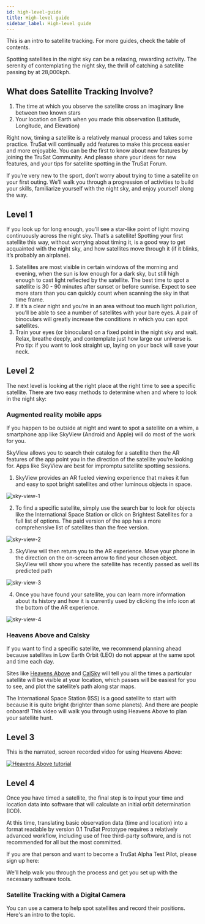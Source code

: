 ```yaml
---
id: high-level-guide
title: High-level guide
sidebar_label: High-level guide
---
```


This is an intro to satellite tracking. For more guides, check the table of contents.

Spotting satellites in the night sky can be a relaxing, rewarding activity. The serenity of contemplating the night sky, the thrill of catching a satellite passing by at 28,000kph.

## What does Satellite Tracking Involve?

1. The time at which you observe the satellite cross an imaginary line between two known stars
2. Your location on Earth when you made this observation (Latitude, Longitude, and Elevation)

Right now, timing a satellite is a relatively manual process and takes some practice. TruSat will continually add features to make this process easier and more enjoyable. You can be the first to know about new features by joining the TruSat Community. And please share your ideas for new features, and your tips for satellite spotting in the TruSat Forum.

If you’re very new to the sport, don’t worry about trying to time a satellite on your first outing. We’ll walk you through a progression of activities to build your skills, familiarize yourself with the night sky, and enjoy yourself along the way.

## Level 1

If you look up for long enough, you’ll see a star-like point of light moving continuously across the night sky. That’s a satellite! Spotting your first satellite this way, without worrying about timing it, is a good way to get acquainted with the night sky, and how satellites move through it (if it blinks, it’s probably an airplane).

1. Satellites are most visible in certain windows of the morning and evening, when the sun is low enough for a dark sky, but still high enough to cast light reflected by the satellite. The best time to spot a satellite is 30 - 90 minutes after sunset or before sunrise. Expect to see more stars than you can quickly count when scanning the sky in that time frame.
2. If it’s a clear night and you’re in an area without too much light pollution, you’ll be able to see a number of satellites with your bare eyes. A pair of binoculars will greatly increase the conditions in which you can spot satellites.
3. Train your eyes (or binoculars) on a fixed point in the night sky and wait. Relax, breathe deeply, and contemplate just how large our universe is. Pro tip: if you want to look straight up, laying on your back will save your neck.

## Level 2

The next level is looking at the right place at the right time to see a specific satellite. There are two easy methods to determine when and where to look in the night sky:

### Augmented reality mobile apps

If you happen to be outside at night and want to spot a satellite on a whim, a smartphone app like SkyView (Android and Apple) will do most of the work for you.

SkyView allows you to search their catalog for a satellite then the AR features of the app point you in the direction of the satellite you’re looking for. Apps like SkyView are best for impromptu satellite spotting sessions.

1. SkyView provides an AR fueled viewing experience that makes it fun and easy to spot bright satellites and other luminous objects in space.

![sky-view-1](https://trusat-assets.s3.amazonaws.com/howto-skyview-screenshot-1.png)

2. To find a specific satellite, simply use the search bar to look for objects like the International Space Station or click on Brightest Satellites for a full list of options. The paid version of the app has a more comprehensive list of satellites than the free version.

![sky-view-2](https://trusat-assets.s3.amazonaws.com/howto-skyview-screenshot-2.png)

3. SkyView will then return you to the AR experience. Move your phone in the direction on the on-screen arrow to find your chosen object. SkyView will show you where the satellite has recently passed as well its predicted path

![sky-view-3](https://trusat-assets.s3.amazonaws.com/howto-skyview-screenshot-3.png)

4. Once you have found your satellite, you can learn more information about its history and how it is currently used by clicking the info icon at the bottom of the AR experience.

![sky-view-4](https://trusat-assets.s3.amazonaws.com/howto-skyview-screenshot-4.png)

### Heavens Above and Calsky

If you want to find a specific satellite, we recommend planning ahead because satellites in Low Earth Orbit (LEO) do not appear at the same spot and time each day.

Sites like [Heavens Above](https://www.heavens-above.com/PassSummary.aspx?satid=25544&lat=0&lng=0&loc=Unspecified&alt=0&tz=UCT) and [CalSky](https://www.calsky.com/cs.cgi?cha=12&sec=4) will tell you all the times a particular satellite will be visible at your location, which passes will be easiest for you to see, and plot the satellite’s path along star maps.

The International Space Station (ISS) is a good satellite to start with because it is quite bright (brighter than some planets). And there are people onboard! This video will walk you through using Heavens Above to plan your satellite hunt.

## Level 3

This is the narrated, screen recorded video for using Heavens Above:

[![Heavens Above tutorial](http://img.youtube.com/vi/DmSL1MweU7M/0.jpg)](http://www.youtube.com/watch?v=DmSL1MweU7M)

## Level 4

Once you have timed a satellite, the final step is to input your time and location data into software that will calculate an initial orbit determination (IOD).

At this time, translating basic observation data (time and location) into a format readable by version 0.1 TruSat Prototype requires a relatively advanced workflow, including use of free third-party software, and is not recommended for all but the most committed.

If you are that person and want to become a TruSat Alpha Test Pilot, please sign up here:

We’ll help walk you through the process and get you set up with the necessary software tools.

### Satellite Tracking with a Digital Camera

You can use a camera to help spot satellites and record their positions. Here's an intro to the topic.
